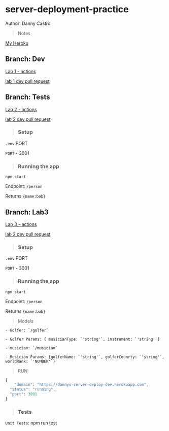 # server-deployment-practice

Author: Danny Castro

> Notes

[My Heroku](https://dannys-server-deploy-dev.herokuapp.com)

## Branch: Dev

[Lab 1 - actions](https://github.com/Dcastro99/server-deployment-practice/actions)

[lab 1 dev pull request](https://github.com/Dcastro99/server-deployment-practice/pull/1)

## Branch: Tests

[Lab 2 - actions](https://github.com/Dcastro99/server-deployment-practice/actions)

[lab 2 dev pull request](https://github.com/Dcastro99/server-deployment-practice/pull/6)

> ### Setup

`.env` PORT

`PORT` - 3001

> ### Running the app

`npm start`

Endpoint: `/person`

Returns `{name:bob}`

## Branch: Lab3

[Lab 3 - actions](https://github.com/Dcastro99/server-deployment-practice/actions)

[lab 2 dev pull request](https://github.com/Dcastro99/server-deployment-practice/pull/10)

> ### Setup

`.env` PORT

`PORT` - 3001

> ### Running the app

`npm start`

Endpoint: `/person`

Returns `{name:bob}`

> Models
```
- Golfer: `/golfer`

- Golfer Params: { musicianType: `'string'`, instrument: `'string'`}
```
```
- musician: `/musician`

- Musician Params: {golferName: `'string'`, golferCounrty: `'string'`, worldRank: `'NUMBER'`}
```
> RUN:
```javascript
{
    "domain": "https://dannys-server-deploy-dev.herokuapp.com",
  "status": "running",
  "port": 3001
}
```

> ### Tests

`Unit Tests`: npm run test
